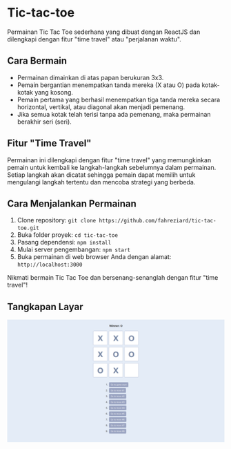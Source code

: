 # Tic-tac-toe

Permainan Tic Tac Toe sederhana yang dibuat dengan ReactJS dan dilengkapi dengan fitur "time travel" atau "perjalanan waktu".

## Cara Bermain

- Permainan dimainkan di atas papan berukuran 3x3.
- Pemain bergantian menempatkan tanda mereka (X atau O) pada kotak-kotak yang kosong.
- Pemain pertama yang berhasil menempatkan tiga tanda mereka secara horizontal, vertikal, atau diagonal akan menjadi pemenang.
- Jika semua kotak telah terisi tanpa ada pemenang, maka permainan berakhir seri (seri).

## Fitur "Time Travel"

Permainan ini dilengkapi dengan fitur "time travel" yang memungkinkan pemain untuk kembali ke langkah-langkah sebelumnya dalam permainan. Setiap langkah akan dicatat sehingga pemain dapat memilih untuk mengulangi langkah tertentu dan mencoba strategi yang berbeda.

## Cara Menjalankan Permainan

1. Clone repository: `git clone https://github.com/fahreziard/tic-tac-toe.git`
2. Buka folder proyek: `cd tic-tac-toe`
3. Pasang dependensi: `npm install`
4. Mulai server pengembangan: `npm start`
5. Buka permainan di web browser Anda dengan alamat: `http://localhost:3000`

Nikmati bermain Tic Tac Toe dan bersenang-senanglah dengan fitur "time travel"!

## Tangkapan Layar

![Screenshoot](src/tictactoe.png)

